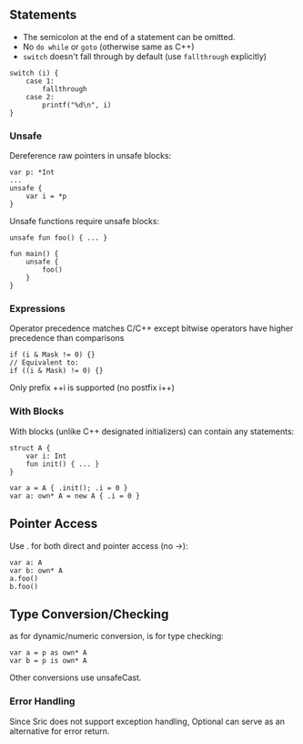## Statements
- The semicolon at the end of a statement can be omitted.
- No `do while` or `goto` (otherwise same as C++)
- `switch` doesn't fall through by default (use `fallthrough` explicitly)
```sric
switch (i) {
    case 1:
        fallthrough
    case 2:
        printf("%d\n", i)
}
```
### Unsafe
Dereference raw pointers in unsafe blocks:

```sric
var p: *Int
...
unsafe {
    var i = *p
}
```
Unsafe functions require unsafe blocks:

```sric
unsafe fun foo() { ... }

fun main() {
    unsafe {
        foo()
    }
}
```
### Expressions
Operator precedence matches C/C++ except bitwise operators have higher precedence than comparisons

```sric
if (i & Mask != 0) {}
// Equivalent to:
if ((i & Mask) != 0) {}
```
Only prefix ++i is supported (no postfix i++)

### With Blocks
With blocks (unlike C++ designated initializers) can contain any statements:

```sric
struct A {
    var i: Int
    fun init() { ... }
}

var a = A { .init(); .i = 0 }
var a: own* A = new A { .i = 0 }
```
## Pointer Access
Use . for both direct and pointer access (no ->):

```sric
var a: A
var b: own* A
a.foo()
b.foo()
```
## Type Conversion/Checking
as for dynamic/numeric conversion, is for type checking:

```sric
var a = p as own* A
var b = p is own* A
```
Other conversions use unsafeCast.

### Error Handling
Since Sric does not support exception handling, Optional can serve as an alternative for error return.
